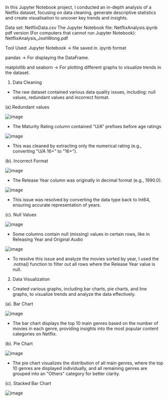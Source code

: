 In this Jupyter Notebook project, I conducted an in-depth analysis of a Netflix dataset, focusing on data cleaning, generate descriptive statistics and create visualisation to uncover key trends and insights.

Data set: NetflixData.csv
The Jupyter Notebook file: NetflixAnalysis.ipynb
pdf version (For computers that cannot run Jupyter Notebook): NetflixAnalysis_JoshWong.pdf

Tool Used:
Jupyter Notebook → file saved in .ipynb format

pandas → For displaying the DataFrame.

matplotlib and seaborn → For plotting different graphs to visualize trends in the dataset.

1. Data Cleaning
- The raw dataset contained various data quality issues, including: null values, redundant values and incorrect format.

(a).Redundant values

![image](https://github.com/user-attachments/assets/56242a93-e13f-4146-97fb-02b25a02c94c)
- The Maturity Rating column contained "U/A" prefixes before age ratings

![image](https://github.com/user-attachments/assets/478e691c-f280-4259-8de8-997ae5bfb460)
- This was cleaned by extracting only the numerical rating (e.g., converting "U/A 16+" to "16+").

(b). Incorrect Format

![image](https://github.com/user-attachments/assets/9c698b10-620f-4bbd-bd3b-7c33d797ee27)
- The Release Year column was originally in decimal format (e.g., 1990.0).

![image](https://github.com/user-attachments/assets/0efa8ba0-f853-445d-97da-a9c1719ce1b7)
- This issue was resolved by converting the data type back to Int64, ensuring accurate representation of years.

(c). Null Values

![image](https://github.com/user-attachments/assets/2ce36546-529c-48a6-9f2f-31f34e06b45c)
- Some columns contain null (missing) values in certain rows, like in Releasing Year and Original Audio

![image](https://github.com/user-attachments/assets/7dcfc0fe-f77b-41e3-a859-b8d12a73fc90)

- To resolve this issue and analyze the movies sorted by year, I used the .notna() function to filter out all rows where the Release Year value is null.

2. Data Visualization
- Created various graphs, including bar charts, pie charts, and line graphs, to visualize trends and analyze the data effectively.

(a). Bar Chart

![image](https://github.com/user-attachments/assets/ae11c96c-7e06-40f2-8ed6-6c305f712563)

- The bar chart displays the top 10 main genres based on the number of movies in each genre, providing insights into the most popular content categories on Netflix.

(b). Pie Chart

![image](https://github.com/user-attachments/assets/4381fccd-3f4a-4d43-ac84-78d2942f2dad)

- The pie chart visualizes the distribution of all main genres, where the top 10 genres are displayed individually, and all remaining genres are grouped into an "Others" category for better clarity.

(c). Stacked Bar Chart

![image](https://github.com/user-attachments/assets/e9c5e003-8ce4-423c-a846-54efe062e69a)




